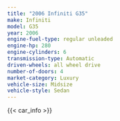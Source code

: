 ```yaml
---
title: "2006 Infiniti G35"
make: Infiniti
model: G35
year: 2006
engine-fuel-type: regular unleaded
engine-hp: 280
engine-cylinders: 6
transmission-type: Automatic
driven-wheels: all wheel drive
number-of-doors: 4
market-category: Luxury
vehicle-size: Midsize
vehicle-style: Sedan
---
```


{{< car_info >}}
